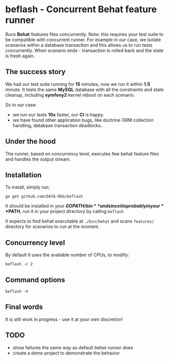 # beflash - Concurrent Behat feature runner

Runs **Behat** features files concurrently. Note: this requires your test suite to be compatible with concurrent
runner. For example in our case, we isolate scenarios within a database transaction and this allows us to run
tests concurrently. When scenario ends - transaction is rolled back and the state is fresh again.

## The success story

We had our test suite running for **15** minutes, now we run it within **1.5** minute. It tests the same **MySQL**
database with all the constraints and state cleanup, including **symfony2** kernel reboot on each scenario.

So in our case:
- we run our tests **10x** faster, our **CI** is happy.
- we have found other application bugs, like doctrine ORM collection handling, database transaction deadlocks..

## Under the hood

The runner, based on concurrency level, executes few behat feature files and handles the output stream.

## Installation

To install, simply run:

    go get github.com/DATA-DOG/beflash

It should be installed in your **$GOPATH/bin** and since it is probably in your **$PATH**,
run it in your project directory by calling `beflash`

It expects to find behat executable at `./bin/behat` and scans `features/` directory for scenarios to run at the moment.

## Concurrency level

By default it uses the available number of CPUs, to modify:

    beflash -c 2

## Command options

    beflash -h

## Final words

It is still work in progress - use it at your own discretion!

## TODO

- show failures the same way as default behat runner does
- create a demo project to demonstrate the behavior

